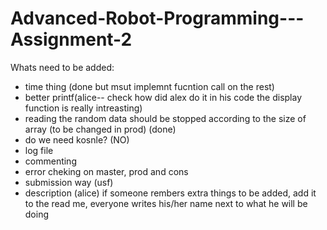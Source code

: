 # Advanced-Robot-Programming---Assignment-2
Whats need to be added:  
- time thing (done but msut implemnt fucntion call on the rest)
- better printf(alice-- check how did alex do it in his code the display function is really intreasting)
- reading the random data should be stopped according to the size of array (to be changed in prod) (done)
- do we need kosnle? (NO)
- log file
- commenting
- error cheking on master, prod and cons
- submission way (usf)
- description (alice) 
if someone rembers extra things to be added, add it to the read me, everyone writes his/her name next to what he will be doing
